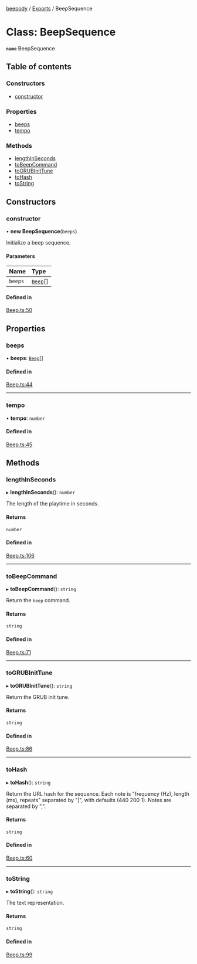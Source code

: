 [beepody](../README.md) / [Exports](../modules.md) / BeepSequence

# Class: BeepSequence

**`name`** BeepSequence

## Table of contents

### Constructors

- [constructor](BeepSequence.md#constructor)

### Properties

- [beeps](BeepSequence.md#beeps)
- [tempo](BeepSequence.md#tempo)

### Methods

- [lengthInSeconds](BeepSequence.md#lengthinseconds)
- [toBeepCommand](BeepSequence.md#tobeepcommand)
- [toGRUBInitTune](BeepSequence.md#togrubinittune)
- [toHash](BeepSequence.md#tohash)
- [toString](BeepSequence.md#tostring)

## Constructors

### constructor

• **new BeepSequence**(`beeps`)

Initialize a beep sequence.

#### Parameters

| Name | Type |
| :------ | :------ |
| `beeps` | [`Beep`](Beep.md)[] |

#### Defined in

[Beep.ts:50](https://github.com/Beepody/beepody/blob/4788429/src/Beep.ts#L50)

## Properties

### beeps

• **beeps**: [`Beep`](Beep.md)[]

#### Defined in

[Beep.ts:44](https://github.com/Beepody/beepody/blob/4788429/src/Beep.ts#L44)

___

### tempo

• **tempo**: `number`

#### Defined in

[Beep.ts:45](https://github.com/Beepody/beepody/blob/4788429/src/Beep.ts#L45)

## Methods

### lengthInSeconds

▸ **lengthInSeconds**(): `number`

The length of the playtime in seconds.

#### Returns

`number`

#### Defined in

[Beep.ts:106](https://github.com/Beepody/beepody/blob/4788429/src/Beep.ts#L106)

___

### toBeepCommand

▸ **toBeepCommand**(): `string`

Return the `beep` command.

#### Returns

`string`

#### Defined in

[Beep.ts:71](https://github.com/Beepody/beepody/blob/4788429/src/Beep.ts#L71)

___

### toGRUBInitTune

▸ **toGRUBInitTune**(): `string`

Return the GRUB init tune.

#### Returns

`string`

#### Defined in

[Beep.ts:86](https://github.com/Beepody/beepody/blob/4788429/src/Beep.ts#L86)

___

### toHash

▸ **toHash**(): `string`

Return the URL hash for the sequence.
Each note is "frequency (Hz), length (ms), repeats" separated by "|", with defaults (440 200 1).
Notes are separated by ",".

#### Returns

`string`

#### Defined in

[Beep.ts:60](https://github.com/Beepody/beepody/blob/4788429/src/Beep.ts#L60)

___

### toString

▸ **toString**(): `string`

The text representation.

#### Returns

`string`

#### Defined in

[Beep.ts:99](https://github.com/Beepody/beepody/blob/4788429/src/Beep.ts#L99)
